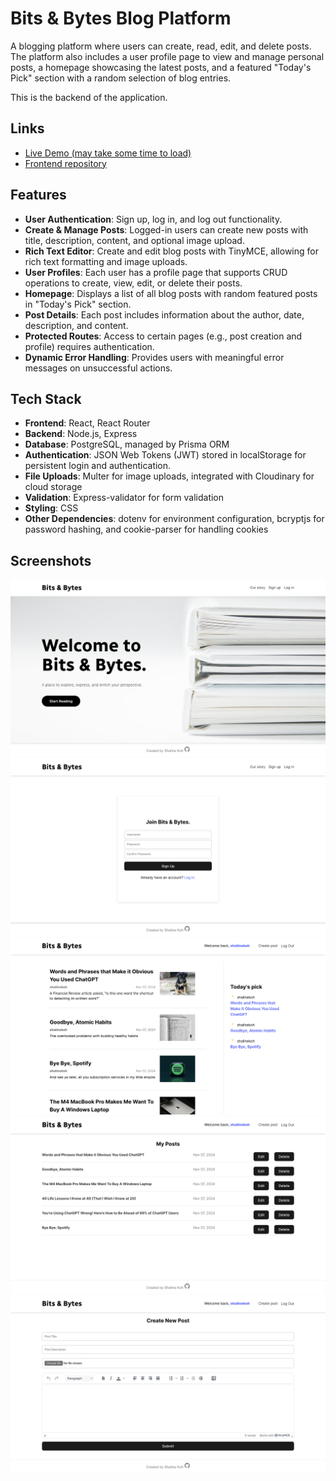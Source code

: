 # Bits & Bytes Blog Platform

A blogging platform where users can create, read, edit, and delete posts. The platform also includes a user profile page to view and manage personal posts, a homepage showcasing the latest posts, and a featured "Today's Pick" section with a random selection of blog entries.

This is the backend of the application.

## Links

- <a href="https://sk-bitsnbytes.netlify.app/">Live Demo (may take some time to load)</a>
- <a href="https://github.com/shalinekoh/blog-client">Frontend repository</a>

## Features

- **User Authentication**: Sign up, log in, and log out functionality.
- **Create & Manage Posts**: Logged-in users can create new posts with title, description, content, and optional image upload.
- **Rich Text Editor**: Create and edit blog posts with TinyMCE, allowing for rich text formatting and image uploads.
- **User Profiles**: Each user has a profile page that supports CRUD operations to create, view, edit, or delete their posts.
- **Homepage**: Displays a list of all blog posts with random featured posts in "Today's Pick" section.
- **Post Details**: Each post includes information about the author, date, description, and content.
- **Protected Routes**: Access to certain pages (e.g., post creation and profile) requires authentication.
- **Dynamic Error Handling**: Provides users with meaningful error messages on unsuccessful actions.

## Tech Stack

- **Frontend**: React, React Router
- **Backend**: Node.js, Express
- **Database**: PostgreSQL, managed by Prisma ORM
- **Authentication**: JSON Web Tokens (JWT) stored in localStorage for persistent login and authentication.
- **File Uploads**: Multer for image uploads, integrated with Cloudinary for cloud storage
- **Validation**: Express-validator for form validation
- **Styling**: CSS
- **Other Dependencies**: dotenv for environment configuration, bcryptjs for password hashing, and cookie-parser for handling cookies

## Screenshots

<img src="utils/img/HomePage.png"/>
<img src="utils/img/SignUpPage.png"/>
<img src="utils/img/Dashboard.png"/>
<img src="utils/img/MyPostPage.png"/>
<img src="utils/img/EditPostPage.png"/>
